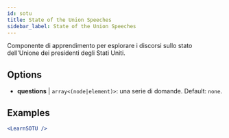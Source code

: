 ```yaml
---
id: sotu
title: State of the Union Speeches
sidebar_label: State of the Union Speeches
---
```


Componente di apprendimento per esplorare i discorsi sullo stato dell'Unione dei presidenti degli Stati Uniti.

## Options

* __questions__ | `array<(node|element)>`: una serie di domande. Default: `none`.


## Examples

```jsx live
<LearnSOTU />
```

